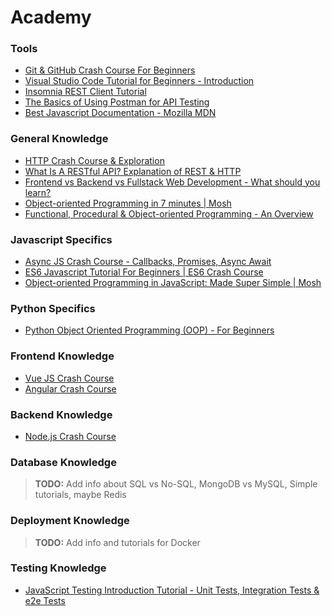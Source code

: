 # Academy

### Tools
* [Git & GitHub Crash Course For Beginners](https://www.youtube.com/watch?v=SWYqp7iY_Tc)
* [Visual Studio Code Tutorial for Beginners - Introduction](https://www.youtube.com/watch?v=VqCgcpAypFQ)
* [Insomnia REST Client Tutorial](https://www.youtube.com/watch?v=H16GUC9Svyk)
* [The Basics of Using Postman for API Testing](https://www.youtube.com/watch?v=t5n07Ybz7yI)
* [Best Javascript Documentation - Mozilla MDN](https://developer.mozilla.org/en-US/docs/Web/JavaScript)

### General Knowledge
* [HTTP Crash Course & Exploration](https://www.youtube.com/watch?v=iYM2zFP3Zn0)
* [What Is A RESTful API? Explanation of REST & HTTP](https://www.youtube.com/watch?v=Q-BpqyOT3a8)
* [Frontend vs Backend vs Fullstack Web Development - What should you learn?](https://www.youtube.com/watch?v=pkdgVYehiTE)
* [Object-oriented Programming in 7 minutes | Mosh](https://www.youtube.com/watch?v=pTB0EiLXUC8)
* [Functional, Procedural & Object-oriented Programming - An Overview](https://www.youtube.com/watch?v=aoE-92Ac4zE)

### Javascript Specifics
* [Async JS Crash Course - Callbacks, Promises, Async Await](https://www.youtube.com/watch?v=PoRJizFvM7s)
* [ES6 Javascript Tutorial For Beginners | ES6 Crash Course](https://www.youtube.com/watch?v=WZQc7RUAg18)
* [Object-oriented Programming in JavaScript: Made Super Simple | Mosh](https://www.youtube.com/watch?v=PFmuCDHHpwk)

### Python Specifics
* [Python Object Oriented Programming (OOP) - For Beginners](https://www.youtube.com/watch?v=JeznW_7DlB0)

### Frontend Knowledge
* [Vue JS Crash Course](https://www.youtube.com/watch?v=Wy9q22isx3U)
* [Angular Crash Course](https://www.youtube.com/watch?v=Fdf5aTYRW0E)

### Backend Knowledge
* [Node.js Crash Course](https://www.youtube.com/watch?v=fBNz5xF-Kx4)

### Database Knowledge
> **TODO:**  Add info about SQL vs No-SQL, MongoDB vs MySQL, Simple tutorials, maybe Redis

### Deployment Knowledge
> **TODO:** Add info and tutorials for Docker

### Testing Knowledge
* [JavaScript Testing Introduction Tutorial - Unit Tests, Integration Tests & e2e Tests](https://www.youtube.com/watch?v=r9HdJ8P6GQI)
